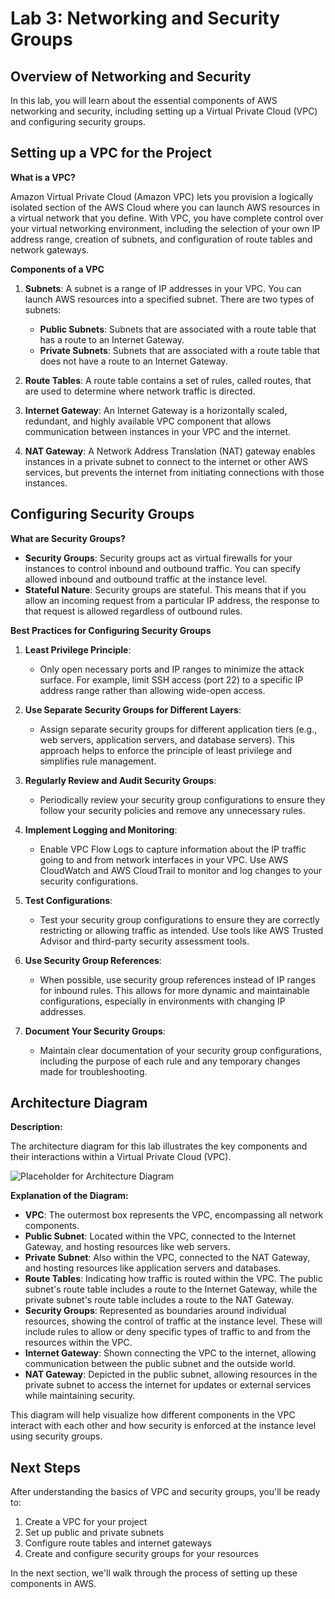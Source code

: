 # Lab 3: Networking and Security Groups

## Overview of Networking and Security

In this lab, you will learn about the essential components of AWS networking and security, including setting up a Virtual Private Cloud (VPC) and configuring security groups.

## Setting up a VPC for the Project

**What is a VPC?**

Amazon Virtual Private Cloud (Amazon VPC) lets you provision a logically isolated section of the AWS Cloud where you can launch AWS resources in a virtual network that you define. With VPC, you have complete control over your virtual networking environment, including the selection of your own IP address range, creation of subnets, and configuration of route tables and network gateways.

**Components of a VPC**

1. **Subnets**: A subnet is a range of IP addresses in your VPC. You can launch AWS resources into a specified subnet. There are two types of subnets:

   - **Public Subnets**: Subnets that are associated with a route table that has a route to an Internet Gateway.
   - **Private Subnets**: Subnets that are associated with a route table that does not have a route to an Internet Gateway.

2. **Route Tables**: A route table contains a set of rules, called routes, that are used to determine where network traffic is directed.

3. **Internet Gateway**: An Internet Gateway is a horizontally scaled, redundant, and highly available VPC component that allows communication between instances in your VPC and the internet.

4. **NAT Gateway**: A Network Address Translation (NAT) gateway enables instances in a private subnet to connect to the internet or other AWS services, but prevents the internet from initiating connections with those instances.

## Configuring Security Groups

**What are Security Groups?**

- **Security Groups**: Security groups act as virtual firewalls for your instances to control inbound and outbound traffic. You can specify allowed inbound and outbound traffic at the instance level.
- **Stateful Nature**: Security groups are stateful. This means that if you allow an incoming request from a particular IP address, the response to that request is allowed regardless of outbound rules.

**Best Practices for Configuring Security Groups**

1. **Least Privilege Principle**:

   - Only open necessary ports and IP ranges to minimize the attack surface. For example, limit SSH access (port 22) to a specific IP address range rather than allowing wide-open access.

2. **Use Separate Security Groups for Different Layers**:

   - Assign separate security groups for different application tiers (e.g., web servers, application servers, and database servers). This approach helps to enforce the principle of least privilege and simplifies rule management.

3. **Regularly Review and Audit Security Groups**:

   - Periodically review your security group configurations to ensure they follow your security policies and remove any unnecessary rules.

4. **Implement Logging and Monitoring**:

   - Enable VPC Flow Logs to capture information about the IP traffic going to and from network interfaces in your VPC. Use AWS CloudWatch and AWS CloudTrail to monitor and log changes to your security configurations.

5. **Test Configurations**:

   - Test your security group configurations to ensure they are correctly restricting or allowing traffic as intended. Use tools like AWS Trusted Advisor and third-party security assessment tools.

6. **Use Security Group References**:

   - When possible, use security group references instead of IP ranges for inbound rules. This allows for more dynamic and maintainable configurations, especially in environments with changing IP addresses.

7. **Document Your Security Groups**:
   - Maintain clear documentation of your security group configurations, including the purpose of each rule and any temporary changes made for troubleshooting.

## Architecture Diagram

**Description:**

The architecture diagram for this lab illustrates the key components and their interactions within a Virtual Private Cloud (VPC).

![Placeholder for Architecture Diagram](placeholder-for-architecture-diagram.png)

**Explanation of the Diagram:**

- **VPC**: The outermost box represents the VPC, encompassing all network components.
- **Public Subnet**: Located within the VPC, connected to the Internet Gateway, and hosting resources like web servers.
- **Private Subnet**: Also within the VPC, connected to the NAT Gateway, and hosting resources like application servers and databases.
- **Route Tables**: Indicating how traffic is routed within the VPC. The public subnet's route table includes a route to the Internet Gateway, while the private subnet's route table includes a route to the NAT Gateway.
- **Security Groups**: Represented as boundaries around individual resources, showing the control of traffic at the instance level. These will include rules to allow or deny specific types of traffic to and from the resources within the VPC.
- **Internet Gateway**: Shown connecting the VPC to the internet, allowing communication between the public subnet and the outside world.
- **NAT Gateway**: Depicted in the public subnet, allowing resources in the private subnet to access the internet for updates or external services while maintaining security.

This diagram will help visualize how different components in the VPC interact with each other and how security is enforced at the instance level using security groups.

## Next Steps

After understanding the basics of VPC and security groups, you'll be ready to:

1. Create a VPC for your project
2. Set up public and private subnets
3. Configure route tables and internet gateways
4. Create and configure security groups for your resources

In the next section, we'll walk through the process of setting up these components in AWS.
